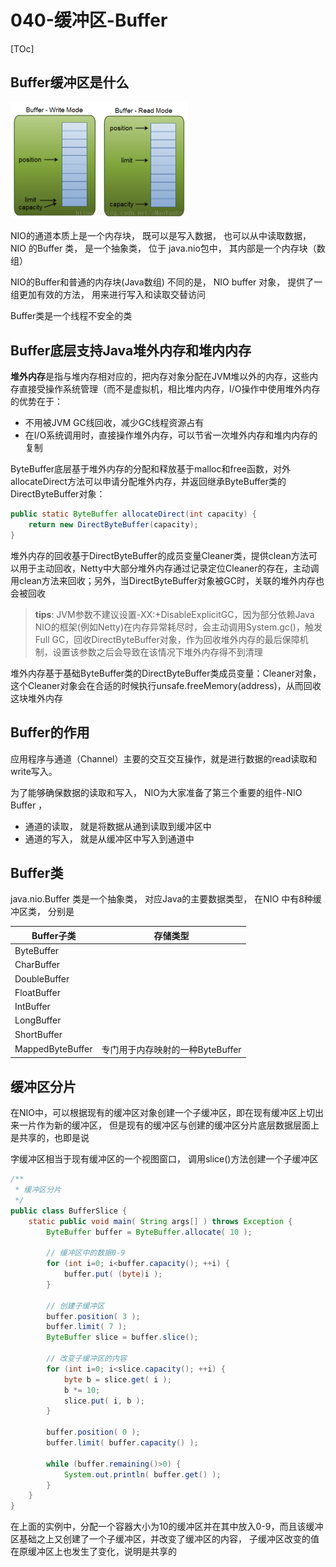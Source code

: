 # 040-缓冲区-Buffer

[TOc]

## Buffer缓冲区是什么

<img src="../../../../assets/image-20210327225000074.png" alt="image-20210327225000074" style="zoom:50%;" />

NIO的通道本质上是一个内存块， 既可以是写入数据， 也可以从中读取数据， NIO 的Buffer 类， 是一个抽象类， 位于 java.nio包中， 其内部是一个内存块（数组）

NIO的Buffer和普通的内存块(Java数组) 不同的是， NIO buffer 对象， 提供了一组更加有效的方法， 用来进行写入和读取交替访问

Buffer类是一个线程不安全的类

## Buffer底层支持Java堆外内存和堆内内存

**堆外内存**是指与堆内存相对应的，把内存对象分配在JVM堆以外的内存，这些内存直接受操作系统管理（而不是虚拟机，相比堆内内存，I/O操作中使用堆外内存的优势在于：

- 不用被JVM GC线回收，减少GC线程资源占有
- 在I/O系统调用时，直接操作堆外内存，可以节省一次堆外内存和堆内内存的复制

ByteBuffer底层基于堆外内存的分配和释放基于malloc和free函数，对外allocateDirect方法可以申请分配堆外内存，并返回继承ByteBuffer类的DirectByteBuffer对象：

```java
public static ByteBuffer allocateDirect(int capacity) {
    return new DirectByteBuffer(capacity);
}
```

堆外内存的回收基于DirectByteBuffer的成员变量Cleaner类，提供clean方法可以用于主动回收，Netty中大部分堆外内存通过记录定位Cleaner的存在，主动调用clean方法来回收；另外，当DirectByteBuffer对象被GC时，关联的堆外内存也会被回收

> **tips**: JVM参数不建议设置-XX:+DisableExplicitGC，因为部分依赖Java NIO的框架(例如Netty)在内存异常耗尽时，会主动调用System.gc()，触发Full GC，回收DirectByteBuffer对象，作为回收堆外内存的最后保障机制，设置该参数之后会导致在该情况下堆外内存得不到清理

堆外内存基于基础ByteBuffer类的DirectByteBuffer类成员变量：Cleaner对象，这个Cleaner对象会在合适的时候执行unsafe.freeMemory(address)，从而回收这块堆外内存

## Buffer的作用

应用程序与通道（Channel）主要的交互交互操作，就是进行数据的read读取和write写入。

为了能够确保数据的读取和写入， NIO为大家准备了第三个重要的组件-NIO Buffer ， 

- 通道的读取， 就是将数据从通到读取到缓冲区中
- 通道的写入， 就是从缓冲区中写入到通道中

## Buffer类

java.nio.Buffer 类是一个抽象类， 对应Java的主要数据类型， 在NIO 中有8种缓冲区类， 分别是

| Buffer子类       | 存储类型                         |
| ---------------- | -------------------------------- |
| ByteBuffer       |                                  |
| CharBuffer       |                                  |
| DoubleBuffer     |                                  |
| FloatBuffer      |                                  |
| IntBuffer        |                                  |
| LongBuffer       |                                  |
| ShortBuffer      |                                  |
| MappedByteBuffer | 专门用于内存映射的一种ByteBuffer |

## 缓冲区分片

在NIO中，可以根据现有的缓冲区对象创建一个子缓冲区，即在现有缓冲区上切出来一片作为新的缓冲区， 但是现有的缓冲区与创建的缓冲区分片底层数据层面上是共享的，也即是说

字缓冲区相当于现有缓冲区的一个视图窗口， 调用slice()方法创建一个子缓冲区

```java
/**
 * 缓冲区分片
 */
public class BufferSlice {  
    static public void main( String args[] ) throws Exception {  
        ByteBuffer buffer = ByteBuffer.allocate( 10 );  
          
        // 缓冲区中的数据0-9  
        for (int i=0; i<buffer.capacity(); ++i) {  
            buffer.put( (byte)i );  
        }  
          
        // 创建子缓冲区  
        buffer.position( 3 );  
        buffer.limit( 7 );  
        ByteBuffer slice = buffer.slice();  
          
        // 改变子缓冲区的内容  
        for (int i=0; i<slice.capacity(); ++i) {  
            byte b = slice.get( i );  
            b *= 10;  
            slice.put( i, b );  
        }  
          
        buffer.position( 0 );  
        buffer.limit( buffer.capacity() );  
          
        while (buffer.remaining()>0) {  
            System.out.println( buffer.get() );  
        }  
    }  
}
```

在上面的实例中，分配一个容器大小为10的缓冲区并在其中放入0-9，而且该缓冲区基础之上又创建了一个子缓冲区，并改变了缓冲区的内容， 子缓冲区改变的值在原缓冲区上也发生了变化，说明是共享的